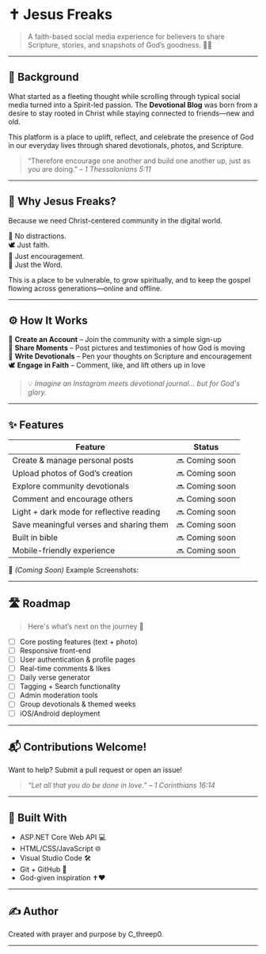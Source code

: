 # ✝️ Jesus Freaks

> A faith-based social media experience for believers to share Scripture, stories, and snapshots of God’s goodness. 🌿📸

---

## 🌄 Background

What started as a fleeting thought while scrolling through typical social media turned into a Spirit-led passion. The **Devotional Blog** was born from a desire to stay rooted in Christ while staying connected to friends—new and old. 

This platform is a place to uplift, reflect, and celebrate the presence of God in our everyday lives through shared devotionals, photos, and Scripture.

> “Therefore encourage one another and build one another up, just as you are doing.” – *1 Thessalonians 5:11*

---


## 🙏 Why Jesus Freaks?

Because we need Christ-centered community in the digital world.

🛑 No distractions.  
🕊️ Just faith.  
💬 Just encouragement.  
📖 Just the Word.

This is a place to be vulnerable, to grow spiritually, and to keep the gospel flowing across generations—online and offline.

---

## ⚙️ How It Works


👤 **Create an Account** – Join the community with a simple sign-up  
📸 **Share Moments** – Post pictures and testimonies of how God is moving  
📖 **Write Devotionals** – Pen your thoughts on Scripture and encouragement  
🕊️ **Engage in Faith** – Comment, like, and lift others up in love  

> 💡 _Imagine an Instagram meets devotional journal… but for God's glory._

---

## ✨ Features

| Feature       | Status   |
|---------------|----------|
|Create & manage personal posts|🔜 Coming soon|
|Upload photos of God’s creation |🔜 Coming soon|
|Explore community devotionals|🔜 Coming soon|
|Comment and encourage others|🔜 Coming soon|
|Light + dark mode for reflective reading|🔜 Coming soon|
|Save meaningful verses and sharing them|🔜 Coming soon|
|Built in bible |🔜 Coming soon|
|Mobile-friendly experience|🔜 Coming soon|


📸 _(Coming Soon)_ Example Screenshots:

---


## 🛣️ Roadmap

> Here's what’s next on the journey 🌱

- [ ] Core posting features (text + photo)
- [ ] Responsive front-end
- [ ] User authentication & profile pages
- [ ] Real-time comments & likes
- [ ] Daily verse generator
- [ ] Tagging + Search functionality
- [ ] Admin moderation tools
- [ ] Group devotionals & themed weeks
- [ ] iOS/Android deployment

---

## 📬 Contributions Welcome!

Want to help? Submit a pull request or open an issue!

> *“Let all that you do be done in love.” – 1 Corinthians 16:14*

---

## 🙌 Built With

- ASP.NET Core Web API 💻  
- HTML/CSS/JavaScript 🌐  
- Visual Studio Code 🛠️  
- Git + GitHub 📁  
- God-given inspiration ✝️❤️

---

## ✍️ Author

Created with prayer and purpose by C_threep0.

---

